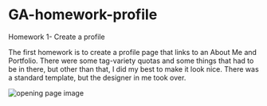 # GA-homework-profile
Homework 1- Create a profile

The first homework is to create a profile page that links to an About Me and Portfolio. There were some tag-variety quotas and some things that had to be in there, but other than that, I did my best to make it look nice. There was a standard template, but the designer in me took over. 

![opening page image](https://cloud.githubusercontent.com/assets/17552911/22865421/1be98b54-f132-11e6-8e1b-76c64540da7d.jpg "opening page screenshot")

